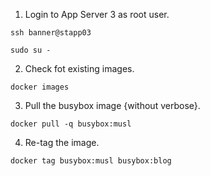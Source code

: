 1. Login to App Server 3 as root user.
```
ssh banner@stapp03

sudo su -
```

2. Check fot existing images.
```
docker images
```

3. Pull the busybox image {without verbose}.
```
docker pull -q busybox:musl
```

4. Re-tag the image.
```
docker tag busybox:musl busybox:blog
```